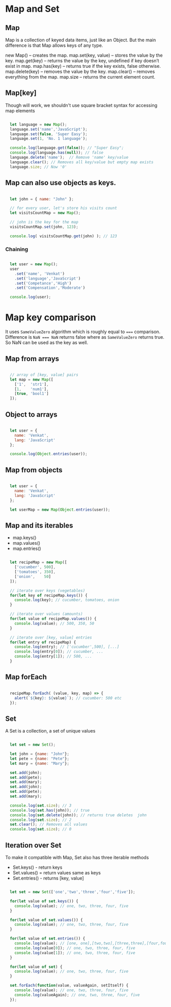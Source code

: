 # Map and Set
## Map
Map is a collection of keyed data items, just like an Object. But the main difference is that Map allows keys of any type.

new Map() – creates the map.
map.set(key, value) – stores the value by the key.
map.get(key) – returns the value by the key, undefined if key doesn’t exist in map.
map.has(key) – returns true if the key exists, false otherwise.
map.delete(key) – removes the value by the key.
map.clear() – removes everything from the map.
map.size – returns the current element count.

## Map[key]
Though will work, we shouldn't use square bracket syntax for accessing map elements


```js

  let language = new Map();
  language.set('name','JavaScript');
  language.set(false, 'Super Easy');
  language.set(1, 'No. 1 language');

  console.log(language.get(false)); // "Super Easy";
  console.log(language.has(null)); // false
  language.delete('name');  // Remove 'name' key/value
  language.clear(); // Removes all key/value but empty map exists
  language.size; // Now '0'

```

## Map can also use objects as keys.
```js

  let john = { name: "John" };

  // for every user, let's store his visits count
  let visitsCountMap = new Map();

  // john is the key for the map
  visitsCountMap.set(john, 123);

  console.log( visitsCountMap.get(john) ); // 123

```

### Chaining
```js

  let user = new Map();
  user
    .set('name', 'Venkat')
    .set('language','JavaScript')
    .set('Competance','High')
    .set('Compensation','Moderate')

  console.log(user);
```

# Map key comparison
It uses `SameValueZero` algorithm which is roughly equal to `===` comparison. Difference is `NaN === NaN` returns false where as `SameValueZero` returns true. So NaN can be used as the key as well.

## Map from arrays
```js

  // array of [key, value] pairs
  let map = new Map([
    ['1',  'str1'],
    [1,    'num1'],
    [true, 'bool1']
  ]);

```

## Object to arrays
```js

  let user = {
    name: 'Venkat',
    lang: 'JavaScript'
  };

  console.log(Object.entries(user));

```

## Map from objects
```js

  let user = {
    name: 'Venkat',
    lang: 'JavaScript'
  };

  let userMap = new Map(Object.entries(user));

```

## Map and its iterables
* map.keys()
* map.values()
* map.entries()

```js

  let recipeMap = new Map([
    ['cucumber', 500],
    ['tomatoes', 350],
    ['onion',    50]
  ]);

  // iterate over keys (vegetables)
  for(let key of recipeMap.keys()) {
    console.log(key); // cucumber, tomatoes, onion
  }

  // iterate over values (amounts)
  for(let value of recipeMap.values()) {
    console.log(value); // 500, 350, 50
  }

  // iterate over [key, value] entries
  for(let entry of recipeMap) {
    console.log(entry); // ['cucumber',500], [...]
    console.log(entry[0]); // cucumber, ...
    console.log(entry[1]); // 500, ...
  }

```

## Map forEach
```js

  recipeMap.forEach( (value, key, map) => {
    alert(`${key}: ${value}`); // cucumber: 500 etc
  });

```

## Set
A Set is a collection, a set of unique values

```js

  let set = new Set();

  let john = {name: "John"};
  let pete = {name: "Pete"};
  let mary = {name: "Mary"};

  set.add(john);
  set.add(pete);
  set.add(mary);
  set.add(john);
  set.add(pete);
  set.add(mary);

  console.log(set.size); // 3
  console.log(set.has(john)); // true
  console.log(set.delete(john)); // returns true deletes  john
  console.log(set.size); // 2
  set.clear(); // Removes all values
  console.log(set.size); // 0

```

## Iteration over Set
To make it compatible with Map, Set also has three iterable methods
* Set.keys() - return keys
* Set.values() = return values same as keys
* Set.entries() - returns [key, value]
```js

  let set = new Set(['one','two','three','four','five']);

  for(let value of set.keys()) {
    console.log(value); // one, two, three, four, five
  }

  for(let value of set.values()) {
    console.log(value); // one, two, three, four, five
  }

  for(let value of set.entries()) {
    console.log(value); // [one, one],[two,two],[three,three],[four,four],[five,five]
    console.log(value[0]); // one, two, three, four, five
    console.log(value[1]); // one, two, three, four, five
  }

  for(let value of set) {
    console.log(value); // one, two, three, four, five
  }

  set.forEach(function(value, valueAgain, setItself) {
    console.log(value); // one, two, three, four, five
    console.log(valueAgain); // one, two, three, four, five
  });

```

